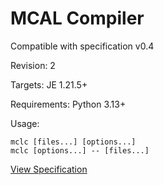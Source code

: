 # MCAL Compiler

Compatible with specification v0.4

Revision: 2

Targets: JE 1.21.5+

Requirements: Python 3.13+

Usage:
```
mclc [files...] [options...]
mclc [options...] -- [files...]
```

[View Specification](spec/spec.md)